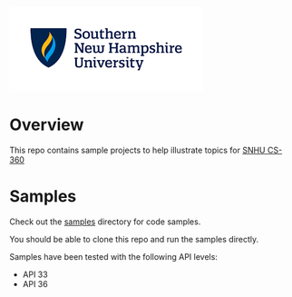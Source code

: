 ![Hello Database](./images/snhu.png)

# Overview

This repo contains sample projects to help illustrate topics for [SNHU CS-360](https://www.snhu.edu/admission/academic-catalogs#/courses/4kSDtpStl?q=cs360)

# Samples

Check out the [samples](./samples) directory for code samples.

You should be able to clone this repo and run the samples directly.

Samples have been tested with the following API levels:

* API 33
* API 36